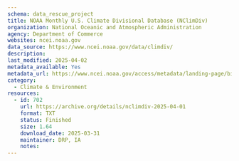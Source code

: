 ```yaml
---
schema: data_rescue_project 
title: NOAA Monthly U.S. Climate Divisional Database (NClimDiv)
organization: National Oceanic and Atmospheric Administration
agency: Department of Commerce
websites: ncei.noaa.gov
data_source: https://www.ncei.noaa.gov/data/climdiv/
description: 
last_modified: 2025-04-02
metadata_available: Yes
metadata_url: https://www.ncei.noaa.gov/access/metadata/landing-page/bin/iso?id=gov.noaa.ncdc%3aC00005
category:
  - Climate & Environment 
resources:
  - id: 702
    url: https://archive.org/details/nclimdiv-2025-04-01
    format: TXT
    status: Finished
    size: 1.64
    download_date: 2025-03-31
    maintainer: DRP, IA
    notes: 
---
```

